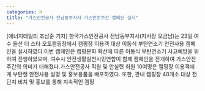 ```yaml
---
categories: h
title: "가스안전공사 전남동부지사 가스안전주간 캠페인 실시"
---
```

[에너지데일리 조남준 기자] 한국가스안전공사 전남동부지사(지사장 오금남)는 23일 여수 돌산 더 스타 오토캠핑장에서 캠핑장 이용객 대상 이동식 부탄연소기 안전사용 캠페인을 실시하였다.이번 캠페인은 캠핑문화 확산에 따른 이동식 부탄연소기 사고예방을 위하여 진행하었으며, 여수시 안전생활실천시민연합이 함께 캠페인을 전개하여 가스안전주간의 의미가 더해졌다.가스안전공사 직원 및 안실련 회원 10여명은 캠핑장 이용객에게 부탄캔 안전사용 설명 및 홍보용품을 배포하였다. 또한, 관내 캠핑장 40개소 대상 전단지 비치 및 홍보를 통해 지속적인 캠핑